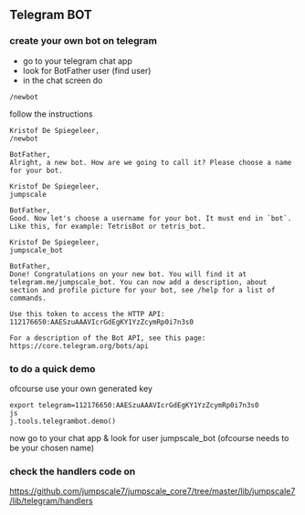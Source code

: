 ## Telegram BOT

### create your own bot on telegram

- go to your telegram chat app
- look for BotFather user (find user)
- in the chat screen do

```
/newbot
```
follow the instructions

```
Kristof De Spiegeleer, 
/newbot

BotFather, 
Alright, a new bot. How are we going to call it? Please choose a name for your bot.

Kristof De Spiegeleer, 
jumpscale

BotFather, 
Good. Now let's choose a username for your bot. It must end in `bot`. Like this, for example: TetrisBot or tetris_bot.

Kristof De Spiegeleer,
jumpscale_bot

BotFather, 
Done! Congratulations on your new bot. You will find it at telegram.me/jumpscale_bot. You can now add a description, about section and profile picture for your bot, see /help for a list of commands.

Use this token to access the HTTP API:
112176650:AAESzuAAAVIcrGdEgKY1YzZcymRp0i7n3s0

For a description of the Bot API, see this page: https://core.telegram.org/bots/api
```


### to do a quick demo

ofcourse use your own generated key
```
export telegram=112176650:AAESzuAAAVIcrGdEgKY1YzZcymRp0i7n3s0
js
j.tools.telegrambot.demo()
```

now go to your chat app & look for user jumpscale_bot (ofcourse needs to be your chosen name)


### check the handlers code on

https://github.com/jumpscale7/jumpscale_core7/tree/master/lib/jumpscale7/lib/telegram/handlers
